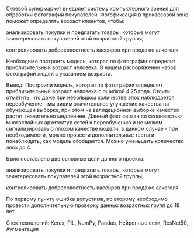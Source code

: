 Сетевой супермаркет внедряет систему компьютерного зрения для обработки фотографий покупателей. Фотофиксация в прикассовой зоне поможет определять возраст клиентов, чтобы:

анализировать покупки и предлагать товары, которые могут заинтересовать покупателей этой возрастной группы;

контролировать добросовестность кассиров при продаже алкоголя.

Необходимо построить модель, которая по фотографии определит приблизительный возраст человека. В нашем распоряжении набор фотографий людей с указанием возраста.

Вывод:
Построили модель, которая по фотографии определит приблизительный возраст человека с ошибкой 4.25 года. Стоить отметить, что даже при небольшом количестве эпох наблюдается переобучение - мы видим значительное улучшение качества на обучающей выборке, при этом на валидационной выборке качество растет значительно медленнее. Данный факт связан со склонностью многослойных архитектур сетей к переобучению и не можем сигнализировать о плохом качестве модели, в данном случае - при необходимости, можно провести дополнительные тесты и понаблюдать, как модель обобщается. Можно уменьшить количество эпох до 4.

Было поставлено две основные цели данного проекта:

анализировать покупки и предлагать товары, которые могут заинтересовать покупателей этой возрастной группы;

контролировать добросовестность кассиров при продаже алкоголя.

По первому пункту ошибка допустима, по второму необходимо провести дополнительную проверку данных возрастных групп до 18 лет.

Стек технологий:
Keras, PIL, NumPy, Pandas, Нейронные сети, ResNet50, Аугментация
